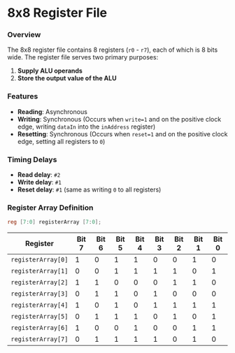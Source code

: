 # 8x8 Register File

### Overview

The 8x8 register file contains 8 registers (`r0` - `r7`), each of which is 8 bits wide. The register file serves two primary purposes:

1. **Supply ALU operands**
2. **Store the output value of the ALU**

### Features

- **Reading**: Asynchronous
- **Writing**: Synchronous (Occurs when `write=1` and on the positive clock edge, writing `dataIn` into the `inAddress` register)
- **Resetting**: Synchronous (Occurs when `reset=1` and on the positive clock edge, setting all registers to `0`)

### Timing Delays

- **Read delay**: `#2`
- **Write delay**: `#1`
- **Reset delay**: `#1` (same as writing `0` to all registers)

### Register Array Definition

```verilog
reg [7:0] registerArray [7:0];
```

| Register           | Bit 7 | Bit 6 | Bit 5 | Bit 4 | Bit 3 | Bit 2 | Bit 1 | Bit 0 |
| ------------------ | ----- | ----- | ----- | ----- | ----- | ----- | ----- | ----- |
| `registerArray[0]` | 1     | 0     | 1     | 1     | 0     | 0     | 1     | 0     |
| `registerArray[1]` | 0     | 0     | 1     | 1     | 1     | 1     | 0     | 1     |
| `registerArray[2]` | 1     | 1     | 0     | 0     | 0     | 1     | 1     | 0     |
| `registerArray[3]` | 0     | 1     | 1     | 0     | 1     | 0     | 0     | 0     |
| `registerArray[4]` | 1     | 0     | 1     | 0     | 1     | 1     | 1     | 1     |
| `registerArray[5]` | 0     | 1     | 1     | 1     | 0     | 1     | 0     | 1     |
| `registerArray[6]` | 1     | 0     | 0     | 1     | 0     | 0     | 1     | 1     |
| `registerArray[7]` | 0     | 1     | 1     | 1     | 1     | 0     | 1     | 0     |
